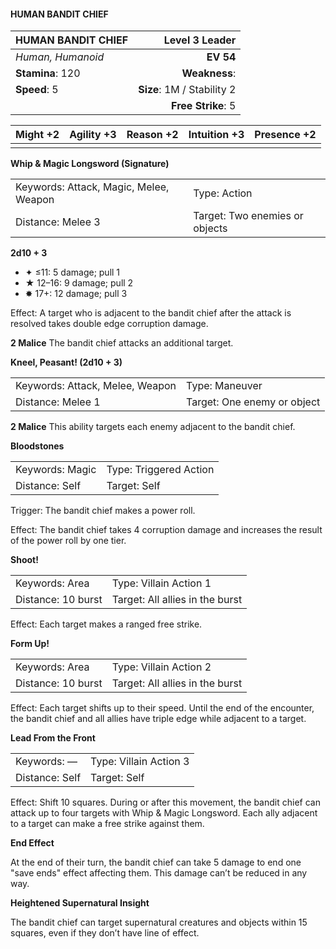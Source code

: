 #### HUMAN BANDIT CHIEF

| HUMAN BANDIT CHIEF |         **Level 3 Leader** |
| :----------------- | -------------------------: |
| *Human, Humanoid*  |                  **EV 54** |
| **Stamina**: 120   |              **Weakness**: |
| **Speed**: 5       | **Size**: 1M / Stability 2 |
|                    |         **Free Strike**: 5 |

| **Might** +2 | **Agility** +3 | **Reason** +2 | **Intuition** +3 | **Presence** +2 |
| ------------ | -------------- | ------------- | ---------------- | --------------- |
|              |                |               |                  |                 |

**Whip & Magic Longsword (Signature)**

|                                        |                                |
| :------------------------------------- | :----------------------------- |
| Keywords: Attack, Magic, Melee, Weapon | Type: Action                   |
| Distance: Melee 3                      | Target: Two enemies or objects |

**2d10 + 3**

- ✦ ≤11: 5 damage; pull 1
- ★ 12–16: 9 damage; pull 2
- ✸ 17+: 12 damage; pull 3

Effect: A target who is adjacent to the bandit chief after the attack is resolved takes double edge corruption damage.

**2 Malice**
The bandit chief attacks an additional target.

**Kneel, Peasant! (2d10 + 3)**

|                                 |                             |
| :------------------------------ | :-------------------------- |
| Keywords: Attack, Melee, Weapon | Type: Maneuver              |
| Distance: Melee 1               | Target: One enemy or object |

**2 Malice**
This ability targets each enemy adjacent to the bandit chief.

**Bloodstones**

|                 |                        |
| :-------------- | :--------------------- |
| Keywords: Magic | Type: Triggered Action |
| Distance: Self  | Target: Self           |

Trigger: The bandit chief makes a power roll.

Effect: The bandit chief takes 4 corruption damage and increases the result of the power roll by one tier.

**Shoot!**

|                    |                                 |
| :----------------- | :------------------------------ |
| Keywords: Area     | Type: Villain Action 1          |
| Distance: 10 burst | Target: All allies in the burst |

Effect: Each target makes a ranged free strike.

**Form Up!**

|                    |                                 |
| :----------------- | :------------------------------ |
| Keywords: Area     | Type: Villain Action 2          |
| Distance: 10 burst | Target: All allies in the burst |

Effect: Each target shifts up to their speed. Until the end of the encounter, the bandit chief and all allies have triple edge while adjacent to a target.

**Lead From the Front**

|                |                        |
| :------------- | :--------------------- |
| Keywords: —    | Type: Villain Action 3 |
| Distance: Self | Target: Self           |

Effect: Shift 10 squares. During or after this movement, the bandit chief can attack up to four targets with Whip & Magic Longsword. Each ally adjacent to a target can make a free strike against them.

**End Effect**

At the end of their turn, the bandit chief can take 5 damage to end one "save ends" effect affecting them. This damage can’t be reduced in any way.

**Heightened Supernatural Insight**

The bandit chief can target supernatural creatures and objects within 15 squares, even if they don’t have line of effect.
